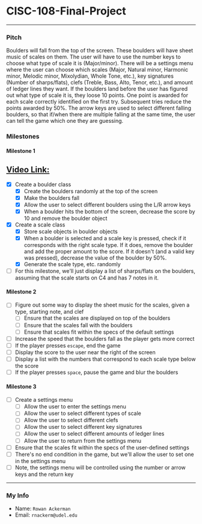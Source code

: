 # CISC-108-Final-Project
***

### Pitch
Boulders will fall from the top of the screen.  These boulders will have sheet
music of scales on them.  The user will have to use the number keys to choose
what type of scale it is (Major/minor).  There will be a settings menu where
the user can choose which scales (Major, Natural minor, Harmonic minor, Melodic
minor, Mixolydian, Whole Tone, etc.), key signatures (Number of sharps/flats),
clefs (Treble, Bass, Alto, Tenor, etc.), and amount of ledger lines they want.
If the boulders land before the user has figured out what type of scale it is,
they loose 10 points.  One point is awarded for each scale correctly identified
on the first try.  Subsequent tries reduce the points awarded by 50%.  The
arrow keys are used to select different falling boulders, so that if/when there
are multiple falling at the same time, the user can tell the game which one
they are guessing.  

### Milestones
#### Milestone 1
## [Video Link:](https://youtu.be/jAdGS6ejogo)
- [x] Create a boulder class
  - [x] Create the boulders randomly at the top of the screen
  - [x] Make the boulders fall
  - [x] Allow the user to select different boulders using the L/R arrow keys
  - [x] When a boulder hits the bottom of the screen, decrease the score by 10
        and remove the boulder object
- [x] Create a scale class
  - [x] Store scale objects in boulder objects
  - [x] When a boulder is selected and a scale key is pressed, check if it
        corresponds with the right scale type.  If it does, remove the boulder
        and add the proper amount to the score.  If it doesn't (and a valid
        key was pressed), decrease the value of the boulder by 50%.  
  - [x] Generate the scale type, etc. randomly
- [ ] For this milestone, we'll just display a list of sharps/flats on the
      boulders, assuming that the scale starts on C4 and has 7 notes in it.  

#### Milestone 2
- [ ] Figure out some way to display the sheet music for the scales, given a
      type, starting note, and clef
  - [ ] Ensure that the scales are displayed on top of the boulders
  - [ ] Ensure that the scales fall with the boulders
  - [ ] Ensure that scales fit within the specs of the default settings
- [ ] Increase the speed that the boulders fall as the player gets more correct
- [ ] If the player presses `escape`, end the game
- [ ] Display the score to the user near the right of the screen
- [ ] Display a list with the numbers that correspond to each scale type below
      the score
- [ ] If the player presses `space`, pause the game and blur the boulders

#### Milestone 3
- [ ] Create a settings menu
  - [ ] Allow the user to enter the settings menu
  - [ ] Allow the user to select different types of scale
  - [ ] Allow the user to select different clefs
  - [ ] Allow the user to select different key signatures
  - [ ] Allow the user to select different amounts of ledger lines
  - [ ] Allow the user to return from the settings menu
- [ ] Ensure that the scales fit within the specs of the user-defined settings
- [ ] There's no end condition in the game, but we'll allow the user to set one
      in the settings menu
- [ ] Note, the settings menu will be controlled using the number or arrow keys
      and the return key

***
### My Info
- Name: `Rowan Ackerman`
- Email: `rnackerm@udel.edu`
